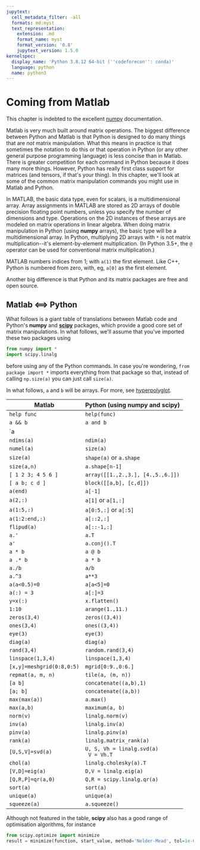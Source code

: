 ```yaml
---
jupytext:
  cell_metadata_filter: -all
  formats: md:myst
  text_representation:
    extension: .md
    format_name: myst
    format_version: '0.8'
    jupytext_version: 1.5.0
kernelspec:
  display_name: 'Python 3.8.12 64-bit (''codeforecon'': conda)'
  language: python
  name: python3
---
```


# Coming from Matlab

This chapter is indebted to the excellent [numpy](https://numpy.org/doc/stable/user/numpy-for-matlab-users.html) documentation.

Matlab is very much built around matrix operations. The biggest difference between Python and Matlab is that Python is designed to do many things that are *not* matrix manipulation. What this means in practice is that sometimes the notation to do this or that operation in Python (or any other general purpose programming language) is less concise than in Matlab. There is greater competition for each command in Python because it does many more things. However, Python has really first class support for matrices (and tensors, if that's your thing). In this chapter, we'll look at some of the common matrix manipulation commands you might use in Matlab and Python.

In MATLAB, the basic data type, even for scalars, is a multidimensional array. Array assignments in MATLAB are stored as 2D arrays of double precision floating point numbers, unless you specify the number of dimensions and type. Operations on the 2D instances of these arrays are modeled on matrix operations in linear algebra. When doing matrix manipulation in Python (using **numpy** arrays), the basic type will be a multidimensional array. In Python, multiplying 2D arrays with `*` is not matrix multiplication--it's element-by-element multiplication. (In Python 3.5+, the `@` operator can be used for conventional matrix multiplication.)

MATLAB numbers indices from 1; with `a(1)` the first element. Like C++, Python is numbered from zero, with, eg, `a[0]` as the first element.

Another big difference is that Python and its matrix packages are free and open source.

## Matlab <==> Python

What follows is a giant table of translations between Matlab code and Python's **numpy** and [**scipy**](https://www.scipy.org/) packages, which provide a good core set of matrix manipulations. In what follows, we'll assume that you've imported these two packages using

```python
from numpy import *
import scipy.linalg
```

before using any of the Python commands. In case you're wondering, `from package import *` imports everything from that package so that, instead of calling `np.size(a)` you can just call `size(a)`.

In what follows, `a` and `b` will be arrays. For more, see [hyperpolyglot](https://hyperpolyglot.org/numerical-analysis).

| Matlab      | Python (using numpy and scipy) |
| ----------- | ----------- |
| `help func`      | `help(func)`       |
| `a && b`   |  `a and b`    |
| `a || b`   | `a or b`       |
| `ndims(a)`   | `ndim(a)`    |
| `numel(a)`   | `size(a)`    |
| `size(a)`   | `shape(a)` or `a.shape` |
| `size(a,n)`   | `a.shape[n-1]`      |
| `[ 1 2 3; 4 5 6 ]`   | `array([[1.,2.,3.], [4.,5.,6.]])` |
| `[ a b; c d ]`   | `block([[a,b], [c,d]])`   |
| `a(end)`   | `a[-1]`      |
| `a(2,:)`   | `a[1]` or `a[1,:]`      |
| `a(1:5,:)`   | `a[0:5,:]` or `a[:5]`     |
| `a(1:2:end,:)`   | `a[::2,:]`      |
| `flipud(a)`   | `a[::-1,:]`      |
| `a.'`   | `a.T`      |
| `a'`   | `a.conj().T`      |
| `a * b`   | `a @ b`      |
| `a .* b`   | `a * b`      |
| `a./b`   | `a/b`      |
| `a.^3`   | `a**3`      |
| `a(a<0.5)=0`   | `a[a<5]=0`      |
| `a(:) = 3`   | `a[:]=3`      |
| `y=x(:)`   | `x.flatten()`      |
| `1:10`   | `arange(1.,11.)`      |
| `zeros(3,4)`   | `zeros((3,4))`      |
| `ones(3,4)`   | `ones((3,4))`      |
| `eye(3)`   | `eye(3)`      |
| `diag(a)`   | `diag(a)`      |
| `rand(3,4)`   | `random.rand(3,4)`      |
| `linspace(1,3,4)`  | `linspace(1,3,4)`      |
| `[x,y]=meshgrid(0:8,0:5)`  | `mgrid[0:9.,0:6.]` |
| `repmat(a, m, n)`  | `tile(a, (m, n))` |
| `[a b]`  | `concatenate((a,b),1)`|
| `[a; b]`  | `concatenate((a,b))` |
| `max(max(a))`  | `a.max()` |
| `max(a,b)`  | `maximum(a, b)` |
| `norm(v)`  | `linalg.norm(v)` |
| `inv(a)`  | `linalg.inv(a)` |
| `pinv(a)`  | `linalg.pinv(a)` |
| `rank(a)`  | `linalg.matrix_rank(a)` |
| `[U,S,V]=svd(a)`  | <code>U, S, Vh = linalg.svd(a) <br> V = Vh.T </code> |
| `chol(a)`  | `linalg.cholesky(a).T` |
| `[V,D]=eig(a)`  | `D,V = linalg.eig(a)` |
| `[Q,R,P]=qr(a,0)`  | `Q,R = scipy.linalg.qr(a)` |
| `sort(a)`  | `sort(a)` |
| `unique(a)`  | `unique(a)` |
| `squeeze(a)`  | `a.squeeze()` |

Although not featured in the table, **scipy** also has a good range of optimisation algorithms, for instance

```python
from scipy.optimize import minimize
result = minimize(function, start_value, method='Nelder-Mead', tol=1e-6)
```
